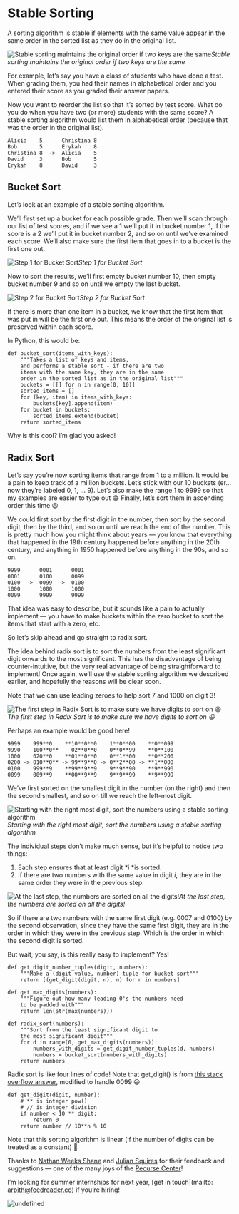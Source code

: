 
# Stable Sorting

A sorting algorithm is stable if elements with the same value appear in the same order in the sorted list as they do in the original list.

![Stable sorting maintains the original order if two keys are the same](https://cdn-images-1.medium.com/max/4096/1*83FPSb1OMc1pL9Mjfft8wA.png)*Stable sorting maintains the original order if two keys are the same*

For example, let’s say you have a class of students who have done a test. When grading them, you had their names in alphabetical order and you entered their score as you graded their answer papers.

Now you want to reorder the list so that it’s sorted by test score. What do you do when you have two (or more) students with the same score? A stable sorting algorithm would list them in alphabetical order (because that was the order in the original list).

    Alicia    5      Christina 8
    Bob       5      Erykah    8
    Christina 8  ->  Alicia    5
    David     3      Bob       5
    Erykah    8      David     3

## Bucket Sort

Let’s look at an example of a stable sorting algorithm.

We’ll first set up a bucket for each possible grade. Then we’ll scan through our list of test scores, and if we see a 1 we’ll put it in bucket number 1, if the score is a 2 we’ll put it in bucket number 2, and so on until we’ve examined each score. We’ll also make sure the first item that goes in to a bucket is the first one out.

![Step 1 for Bucket Sort](https://cdn-images-1.medium.com/max/4096/1*8kbMPbZyK9XT--gCUH90jw.jpeg)*Step 1 for Bucket Sort*

Now to sort the results, we’ll first empty bucket number 10, then empty bucket number 9 and so on until we empty the last bucket.

![Step 2 for Bucket Sort](https://cdn-images-1.medium.com/max/4096/1*vY3HgUwsCs6v_7UoStZHoA.png)*Step 2 for Bucket Sort*

If there is more than one item in a bucket, we know that the first item that was put in will be the first one out. This means the order of the original list is preserved within each score.

In Python, this would be:

    def bucket_sort(items_with_keys):
        """Takes a list of keys and items,
        and performs a stable sort - if there are two
        items with the same key, they are in the same
        order in the sorted list as in the original list"""
        buckets = [[] for n in range(0, 10)]
        sorted_items = []
        for (key, item) in items_with_keys:
            buckets[key].append(item)
        for bucket in buckets:
            sorted_items.extend(bucket)
        return sorted_items

Why is this cool? I’m glad you asked!

## Radix Sort

Let’s say you’re now sorting items that range from 1 to a million. It would be a pain to keep track of a million buckets. Let’s stick with our 10 buckets (er… now they’re labeled 0, 1, … 9). Let’s also make the range 1 to 9999 so that my examples are easier to type out 😅 Finally, let’s sort them in ascending order this time 😆

We could first sort by the first digit in the number, then sort by the second digit, then by the third, and so on until we reach the end of the number. This is pretty much how you might think about years — you know that everything that happened in the 19th century happened before anything in the 20th century, and anything in 1950 happened before anything in the 90s, and so on.

    9999      0001      0001
    0001      0100      0099 
    0100  ->  0099  ->  0100
    1000      1000      1000
    0099      9999      9999

That idea was easy to describe, but it sounds like a pain to actually implement — you have to make buckets within the zero bucket to sort the items that start with a zero, etc.

So let’s skip ahead and go straight to radix sort.

The idea behind radix sort is to sort the numbers from the least significant digit onwards to the most significant. This has the disadvantage of being counter-intuitive, but the very real advantage of being straightforward to implement! Once again, we’ll use the stable sorting algorithm we described earlier, and hopefully the reasons will be clear soon.

Note that we can use leading zeroes to help sort 7 and 1000 on digit 3!

![The first step in Radix Sort is to make sure we have digits to sort on 😃](https://cdn-images-1.medium.com/max/4096/1*238fJA-TbNSOb1wDAG9mJg.png)*The first step in Radix Sort is to make sure we have digits to sort on 😃*

Perhaps an example would be good here!

    9999    999**0    **10**0**0    1**0**00    **0**099
    9990    100**0**    02**0**0    0**0**99    **0**100
    1000    020**0    **01**0**0    0**1**00    **0**200
    0200 -> 010**0** -> 99**9**0 -> 0**2**00 -> **1**000
    0100    999**9    **99**9**9    9**9**90    **9**990
    0099    009**9    **00**9**9    9**9**99    **9**999

We’ve first sorted on the smallest digit in the number (on the right) and then the second smallest, and so on till we reach the left-most digit.

![Starting with the right most digit, sort the numbers using a stable sorting algorithm](https://cdn-images-1.medium.com/max/4096/1*aSrpnYWN6aIctEaX6-fw3Q.png)*Starting with the right most digit, sort the numbers using a stable sorting algorithm*

The individual steps don’t make much sense, but it’s helpful to notice two things:
1. Each step ensures that at least digit *i *is sorted.
2. If there are two numbers with the same value in digit *i*, they are in the same order they were in the previous step.

![At the last step, the numbers are sorted on all the digits!](https://cdn-images-1.medium.com/max/4096/1*Hi9UJaP0LqmQ91ghAEKBwA.png)*At the last step, the numbers are sorted on all the digits!*

So if there are two numbers with the same first digit (e.g. 0007 and 0100) by the second observation, since they have the same first digit, they are in the order in which they were in the previous step. Which is the order in which the second digit is sorted.

But wait, you say, is this really easy to implement? Yes!

    def get_digit_number_tuples(digit, numbers):
        """Make a (digit value, number) tuple for bucket sort"""
        return [(get_digit(digit, n), n) for n in numbers]

    def get_max_digits(numbers):
        """Figure out how many leading 0's the numbers need
        to be padded with"""
        return len(str(max(numbers)))

    def radix_sort(numbers):
        """Sort from the least significant digit to
        the most significant digit"""
        for d in range(0, get_max_digits(numbers)):
            numbers_with_digits = get_digit_number_tuples(d, numbers)
            numbers = bucket_sort(numbers_with_digits)
        return numbers

Radix sort is like four lines of code! Note that get_digit() is from [this stack overflow answer](https://stackoverflow.com/questions/39644638/how-to-take-the-nth-digit-of-a-number-in-python), modified to handle 0099 😃

    def get_digit(digit, number):
        # ** is integer pow() 
        # // is integer division
        if number < 10 ** digit:
            return 0
        return number // 10**n % 10

Note that this sorting algorithm is linear (if the number of digits can be treated as a constant) 🎉

Thanks to [Nathan Weeks Shane](undefined) and [Julian Squires](http://www.cipht.net/) for their feedback and suggestions — one of the many joys of the [Recurse Center](http://recurse.com/)!

I’m looking for summer internships for next year, [get in touch](mailto: arpith@feedreader.co) if you’re hiring!

![undefined](https://cdn-images-1.medium.com/max/2800/1*PZjwR1Nbluff5IMI6Y1T6g@2x.png)
